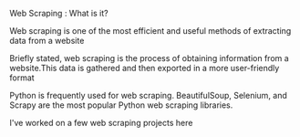 Web Scraping : What is it?

Web scraping is one of the most efficient and useful methods of extracting data from a website

Briefly stated, web scraping is the process of obtaining information from a website.This data is gathered and then exported in a more user-friendly format

Python is frequently used for web scraping. BeautifulSoup, Selenium, and Scrapy are the most popular Python web scraping libraries.

I've worked on a few web scraping projects here
